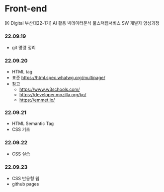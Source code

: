 # Front-end
[K-Digital 부산대22-1기] AI 활용 빅데이터분석 풀스택웹서비스 SW 개발자 양성과정

### 22.09.19
+ git 명령 정리

### 22.09.20
+ HTML tag
+ 표준 https://html.spec.whatwg.org/multipage/
+ 참고 
  + https://www.w3schools.com/
  + https://developer.mozilla.org/ko/
  + https://emmet.io/

### 22.09.21
+ HTML Semantic Tag
+ CSS 기초

### 22.09.22
+ CSS 실습

### 22.09.23
+ CSS 반응형 웹
+ github pages
       



<!-- 미리보기 ctrl + shift + v -->
